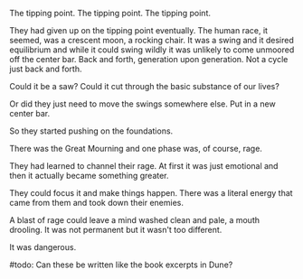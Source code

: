 
The tipping point. The tipping point. The tipping point. 

They had given up on the tipping point eventually.  The human race, it seemed, was a crescent moon, a rocking chair.  It was a swing and it desired equilibrium and while it could swing wildly it was unlikely to come unmoored off the center bar.  Back and forth, generation upon generation.  Not a cycle just back and forth. 

Could it be a saw?  Could it cut through the basic substance of our lives? 

Or did they just need to move the swings somewhere else.  Put in a new center bar. 

So they started pushing on the foundations. 

There was the Great Mourning and one phase was, of course, rage. 

They had learned to channel their rage.  At first it was just emotional and then it actually became something greater. 

They could focus it and make things happen.  There was a literal energy that came from them and took down their enemies.  

A blast of rage could leave a mind washed clean and pale, a mouth drooling.  It was not permanent but it wasn't too different.  

It was dangerous. 

#todo: Can these be written like the book excerpts in Dune? 